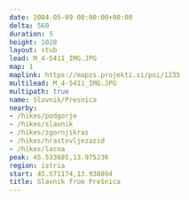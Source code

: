 ```yaml
---
date: 2004-05-09 00:00:00+00:00
delta: 560
duration: 5
height: 1028
layout: stub
lead: M_4-5411_IMG.JPG
map: 1
maplink: https://mapzs.projekti.si/poi/1235
multilead: M_4-5411_IMG.JPG
multipath: true
name: Slavnik/Presnica
nearby:
- /hikes/podgorje
- /hikes/slavnik
- /hikes/zgornjikras
- /hikes/hrastovljezazid
- /hikes/lacna
peak: 45.533685,13.975236
region: istria
start: 45.571174,13.938894
title: Slavnik from Prešnica
---
```

